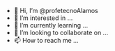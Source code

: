 - 👋 Hi, I’m @profetecnoAlamos
- 👀 I’m interested in ...
- 🌱 I’m currently learning ...
- 💞️ I’m looking to collaborate on ...
- 📫 How to reach me ...

<!---
profetecnoAlamos/profetecnoAlamos is a ✨ special ✨ repository because its `README.md` (this file) appears on your GitHub profile.
You can click the Preview link to take a look at your changes.
--->
